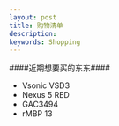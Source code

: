 ```yaml
---
layout: post
title: 购物清单
description: 
keywords: Shopping 
---
```


####近期想要买的东东####


* Vsonic VSD3
* Nexus 5 RED
* GAC3494
* rMBP 13

